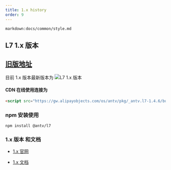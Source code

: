 ```yaml
---
title: 1.x history
order: 9
---
```


`markdown:docs/common/style.md`

## L7 1.x 版本

## [旧版地址](https://antv-2018.alipay.com/zh-cn/l7/1.x/index.html)

目前 1.x 版本最新版本为 ![L7 1.x 版本](https://badgen.net/npm/v/@antv/l7)

#### CDN 在线使用连接为

```html
<script src="https://gw.alipayobjects.com/os/antv/pkg/_antv.l7-1.4.6/build/L7-min.js"></script>
```

### npm 安装使用

```
npm install @antv/l7

```

### 1.x 版本 和文档

- [1.x 官网](https://antv-2018.alipay.com/zh-cn/l7/1.x/index.html)

- [1.x 文档](https://www.yuque.com/antv/l7/vgo25g)
